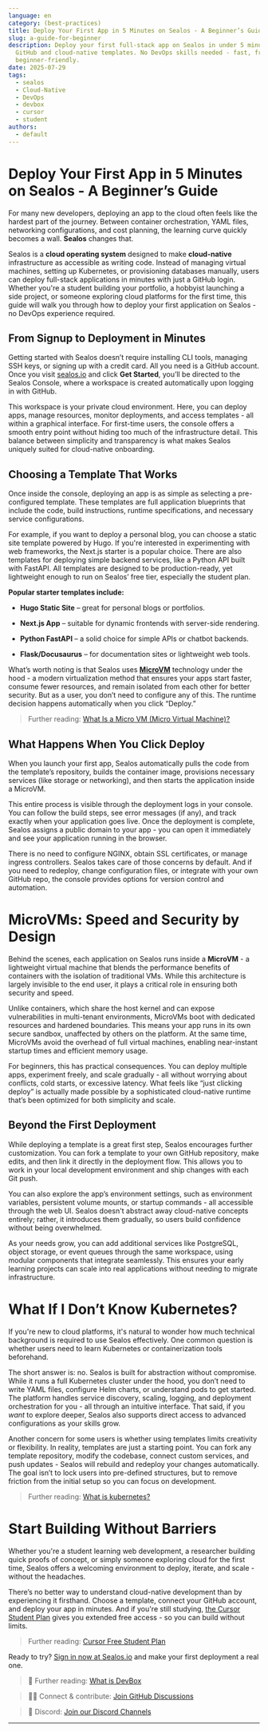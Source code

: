 ```yaml
---
language: en
category: (best-practices)
title: Deploy Your First App in 5 Minutes on Sealos - A Beginner’s Guide
slug: a-guide-for-beginner
description: Deploy your first full-stack app on Sealos in under 5 minutes using
  GitHub and cloud-native templates. No DevOps skills needed - fast, free, and
  beginner-friendly.
date: 2025-07-29
tags:
  - sealos
  - Cloud-Native
  - DevOps
  - devbox
  - cursor
  - student
authors:
  - default
---
```

# Deploy Your First App in 5 Minutes on Sealos - A Beginner’s Guide

For many new developers, deploying an app to the cloud often feels like the hardest part of the journey. Between container orchestration, YAML files, networking configurations, and cost planning, the learning curve quickly becomes a wall. **Sealos** changes that.

Sealos is a **cloud operating system** designed to make **cloud-native** infrastructure as accessible as writing code. Instead of managing virtual machines, setting up Kubernetes, or provisioning databases manually, users can deploy full-stack applications in minutes with just a GitHub login. Whether you're a student building your portfolio, a hobbyist launching a side project, or someone exploring cloud platforms for the first time, this guide will walk you through how to deploy your first application on Sealos - no DevOps experience required.

## From Signup to Deployment in Minutes

Getting started with Sealos doesn’t require installing CLI tools, managing SSH keys, or signing up with a credit card. All you need is a GitHub account. Once you visit [sealos.io](https://sealos.io) and click **Get Started**, you’ll be directed to the Sealos Console, where a workspace is created automatically upon logging in with GitHub.

This workspace is your private cloud environment. Here, you can deploy apps, manage resources, monitor deployments, and access templates - all within a graphical interface. For first-time users, the console offers a smooth entry point without hiding too much of the infrastructure detail. This balance between simplicity and transparency is what makes Sealos uniquely suited for cloud-native onboarding.

## Choosing a Template That Works

Once inside the console, deploying an app is as simple as selecting a pre-configured template. These templates are full application blueprints that include the code, build instructions, runtime specifications, and necessary service configurations.

For example, if you want to deploy a personal blog, you can choose a static site template powered by Hugo. If you're interested in experimenting with web frameworks, the Next.js starter is a popular choice. There are also templates for deploying simple backend services, like a Python API built with FastAPI. All templates are designed to be production-ready, yet lightweight enough to run on Sealos’ free tier, especially the student plan.

**Popular starter templates include:**

-   **Hugo Static Site** – great for personal blogs or portfolios.
    
-   **Next.js App** – suitable for dynamic frontends with server-side rendering.
    
-   **Python FastAPI** – a solid choice for simple APIs or chatbot backends.
    
-   **Flask/Docusaurus** – for documentation sites or lightweight web tools.
    

What’s worth noting is that Sealos uses **[MicroVM](https://sealos.io/blog/what-is-microvm)** technology under the hood - a modern virtualization method that ensures your apps start faster, consume fewer resources, and remain isolated from each other for better security. But as a user, you don’t need to configure any of this. The runtime decision happens automatically when you click “Deploy.”

> Further reading: [What Is a Micro VM (Micro Virtual Machine)?](https://sealos.io/blog/what-is-microvm)

## What Happens When You Click Deploy

When you launch your first app, Sealos automatically pulls the code from the template’s repository, builds the container image, provisions necessary services (like storage or networking), and then starts the application inside a MicroVM.

This entire process is visible through the deployment logs in your console. You can follow the build steps, see error messages (if any), and track exactly when your application goes live. Once the deployment is complete, Sealos assigns a public domain to your app - you can open it immediately and see your application running in the browser.

There is no need to configure NGINX, obtain SSL certificates, or manage ingress controllers. Sealos takes care of those concerns by default. And if you need to redeploy, change configuration files, or integrate with your own GitHub repo, the console provides options for version control and automation.

# MicroVMs: Speed and Security by Design

Behind the scenes, each application on Sealos runs inside a **MicroVM** - a lightweight virtual machine that blends the performance benefits of containers with the isolation of traditional VMs. While this architecture is largely invisible to the end user, it plays a critical role in ensuring both security and speed.

Unlike containers, which share the host kernel and can expose vulnerabilities in multi-tenant environments, MicroVMs boot with dedicated resources and hardened boundaries. This means your app runs in its own secure sandbox, unaffected by others on the platform. At the same time, MicroVMs avoid the overhead of full virtual machines, enabling near-instant startup times and efficient memory usage.

For beginners, this has practical consequences. You can deploy multiple apps, experiment freely, and scale gradually - all without worrying about conflicts, cold starts, or excessive latency. What feels like “just clicking deploy” is actually made possible by a sophisticated cloud-native runtime that’s been optimized for both simplicity and scale.

## Beyond the First Deployment

While deploying a template is a great first step, Sealos encourages further customization. You can fork a template to your own GitHub repository, make edits, and then link it directly in the deployment flow. This allows you to work in your local development environment and ship changes with each Git push.

You can also explore the app’s environment settings, such as environment variables, persistent volume mounts, or startup commands - all accessible through the web UI. Sealos doesn't abstract away cloud-native concepts entirely; rather, it introduces them gradually, so users build confidence without being overwhelmed.

As your needs grow, you can add additional services like PostgreSQL, object storage, or event queues through the same workspace, using modular components that integrate seamlessly. This ensures your early learning projects can scale into real applications without needing to migrate infrastructure.

# What If I Don’t Know Kubernetes?

If you're new to cloud platforms, it's natural to wonder how much technical background is required to use Sealos effectively. One common question is whether users need to learn Kubernetes or containerization tools beforehand.

The short answer is: no. Sealos is built for abstraction without compromise. While it runs a full Kubernetes cluster under the hood, you don’t need to write YAML files, configure Helm charts, or understand pods to get started. The platform handles service discovery, scaling, logging, and deployment orchestration for you - all through an intuitive interface. That said, if you _want_ to explore deeper, Sealos also supports direct access to advanced configurations as your skills grow.

Another concern for some users is whether using templates limits creativity or flexibility. In reality, templates are just a starting point. You can fork any template repository, modify the codebase, connect custom services, and push updates - Sealos will rebuild and redeploy your changes automatically. The goal isn’t to lock users into pre-defined structures, but to remove friction from the initial setup so you can focus on development.

> Further reading: [What is kubernetes?](https://sealos.io/blog/what-is-kubernetes)

# Start Building Without Barriers

Whether you're a student learning web development, a researcher building quick proofs of concept, or simply someone exploring cloud for the first time, Sealos offers a welcoming environment to deploy, iterate, and scale - without the headaches.

There’s no better way to understand cloud-native development than by experiencing it firsthand. Choose a template, connect your GitHub account, and deploy your app in minutes. And if you're still studying, [the Cursor Student Plan](https://sealos.io/blog/cursor-free-for-students) gives you extended free access - so you can build without limits.

> Further reading: [Cursor Free Student Plan](https://sealos.io/blog/cursor-free-for-students)

Ready to try? 
[Sign in now at Sealos.io](https://sealos.io) and make your first deployment a real one.

  
> 💬 Further reading: [What is DevBox](https://sealos.io/blog/what-is-devbox)

> 🧑‍💻 Connect & contribute: [Join GitHub Discussions](https://github.com/labring/sealos/discussions)

> 🚀 Discord: [Join our Discord Channels](https://discord.com/invite/wdUn538zVP)

  

----------
